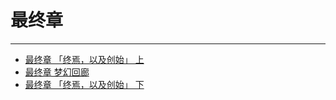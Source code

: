 # 最终章

---

- [最终章 「终焉，以及创始」 上](/game/TheLegendOfHeroes/HajimariNoKiseki/chapters/chapter_final/Final_1.md#最终章-终焉以及创始-上)
- [最终章 梦幻回廊](/game/TheLegendOfHeroes/HajimariNoKiseki/chapters/chapter_final/EX.md#最终章-梦幻回廊)
- [最终章 「终焉，以及创始」 下](/game/TheLegendOfHeroes/HajimariNoKiseki/chapters/chapter_final/Final_2.md#最终章-终焉以及创始-下)